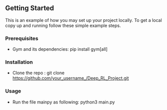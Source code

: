## Getting Started
This is an example of how you may set up your project locally. To get a local copy up and running follow these simple example steps.
### Prerequisites
 * Gym and its dependencies: 
   pip install gym[all]
### Installation
 * Clone the repo :
   git clone https://github.com/your_username_/Deep_RL_Project.git
### Usage
 * Run the file mainpy as following:
   python3 main.py
